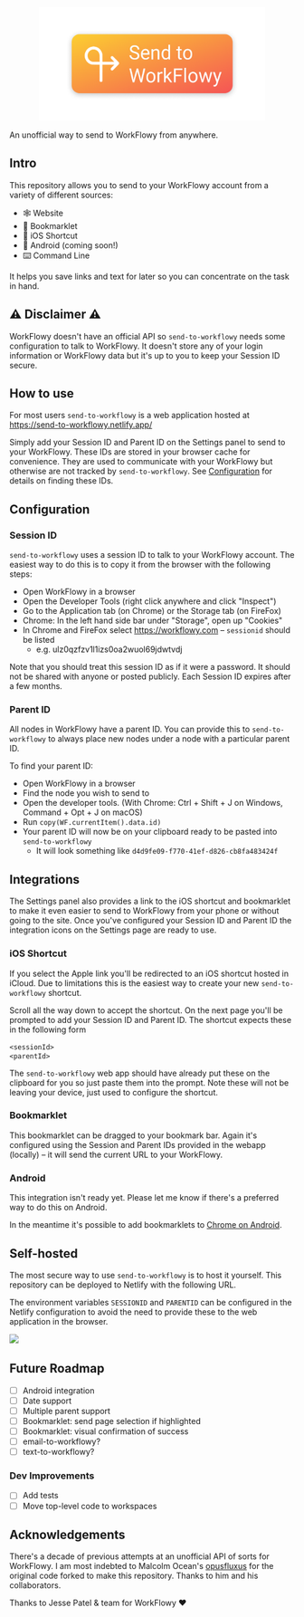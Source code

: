 <p align="center">
<img src="./app/logo.png" height="200" width="400">
</p>
An unofficial way to send to WorkFlowy from anywhere.

## Intro

This repository allows you to send to your WorkFlowy account from a variety of different sources:

- 🕸 Website
- 🔖 Bookmarklet
- 📱 iOS Shortcut
- 📱 Android (coming soon!)
- ⌨️ Command Line

It helps you save links and text for later so you can concentrate on the task in hand.

## ⚠️ Disclaimer ⚠️

WorkFlowy doesn't have an official API so `send-to-workflowy` needs some configuration to talk to WorkFlowy. It doesn't store any of your login information or WorkFlowy data but it's up to you to keep your Session ID secure.

## How to use

For most users `send-to-workflowy` is a web application hosted at https://send-to-workflowy.netlify.app/

Simply add your Session ID and Parent ID on the Settings panel to send to your WorkFlowy. These IDs are stored in your browser cache for convenience. They are used to communicate with your WorkFlowy but otherwise are not tracked by `send-to-workflowy`. See [Configuration](#configuration) for details on finding these IDs.

<a name="configuration"></a>

## Configuration

### Session ID

`send-to-workflowy` uses a session ID to talk to your WorkFlowy account. The easiest way to do this is to copy it from the browser with the following steps:

- Open WorkFlowy in a browser
- Open the Developer Tools (right click anywhere and click "Inspect")
- Go to the Application tab (on Chrome) or the Storage tab (on FireFox)
- Chrome: In the left hand side bar under "Storage", open up "Cookies"
- In Chrome and FireFox select https://workflowy.com – `sessionid` should be listed
  - e.g. ulz0qzfzv1l1izs0oa2wuol69jdwtvdj

Note that you should treat this session ID as if it were a password. It should not be shared with anyone or posted publicly. Each Session ID expires after a few months.

### Parent ID

All nodes in WorkFlowy have a parent ID. You can provide this to `send-to-workflowy` to always place new nodes under a node with a particular parent ID.

To find your parent ID:

- Open WorkFlowy in a browser
- Find the node you wish to send to
- Open the developer tools. (With Chrome: Ctrl + Shift + J on Windows, Command + Opt + J on macOS)
- Run `copy(WF.currentItem().data.id)`
- Your parent ID will now be on your clipboard ready to be pasted into `send-to-workflowy`
  - It will look something like `d4d9fe09-f770-41ef-d826-cb8fa483424f`

## Integrations

The Settings panel also provides a link to the iOS shortcut and bookmarklet to make it even easier to send to WorkFlowy from your phone or without going to the site. Once you've configured your Session ID and Parent ID the integration icons on the Settings page are ready to use.

### iOS Shortcut

If you select the Apple link you'll be redirected to an iOS shortcut hosted in iCloud. Due to limitations this is the easiest way to create your new `send-to-workflowy` shortcut.

Scroll all the way down to accept the shortcut. On the next page you'll be prompted to add your Session ID and Parent ID. The shortcut expects these in the following form

```
<sessionId>
<parentId>
```

The `send-to-workflowy` web app should have already put these on the clipboard for you so just paste them into the prompt. Note these will not be leaving your device, just used to configure the shortcut.

### Bookmarklet

This bookmarklet can be dragged to your bookmark bar. Again it's configured using the Session and Parent IDs provided in the webapp (locally) – it will send the current URL to your WorkFlowy.

### Android

This integration isn't ready yet. Please let me know if there's a preferred way to do this on Android.

In the meantime it's possible to add bookmarklets to [Chrome on Android](https://paul.kinlan.me/use-bookmarklets-on-chrome-on-android/).

## Self-hosted

The most secure way to use `send-to-workflowy` is to host it yourself. This repository can be deployed to Netlify with the following URL.

The environment variables `SESSIONID` and `PARENTID` can be configured in the Netlify configuration to avoid the need to provide these to the web application in the browser.

[![](https://www.netlify.com/img/deploy/button.svg)](https://app.netlify.com/start/deploy?repository=https://github.com/cjlm/send-to-workflowy)

## Future Roadmap

- [ ] Android integration
- [ ] Date support
- [ ] Multiple parent support
- [ ] Bookmarklet: send page selection if highlighted
- [ ] Bookmarklet: visual confirmation of success
- [ ] email-to-workflowy?
- [ ] text-to-workflowy?

### Dev Improvements

- [ ] Add tests
- [ ] Move top-level code to workspaces

## Acknowledgements

There's a decade of previous attempts at an unofficial API of sorts for WorkFlowy. I am most indebted to Malcolm Ocean's [opusfluxus](https://github.com/malcolmocean/opusfluxus) for the original code forked to make this repository. Thanks to him and his collaborators.

Thanks to Jesse Patel & team for WorkFlowy ❤️
